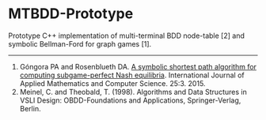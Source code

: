 # MTBDD-Prototype

Prototype C++ implementation of multi-terminal BDD node-table [2] and symbolic Bellman-Ford for graph games [1].

----
1. Góngora PA and Rosenblueth DA. [A symbolic shortest path algorithm for computing subgame-perfect Nash equilibria](http://www.degruyter.com/view/j/amcs.2015.25.issue-3/amcs-2015-0043/amcs-2015-0043.xml). International Journal of Applied Mathematics and Computer Science. 25:3. 2015.
2. Meinel, C. and Theobald, T. (1998). Algorithms and Data Structures in VSLI Design: OBDD-Foundations and Applications, Springer-Verlag, Berlin.
